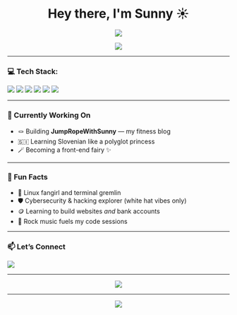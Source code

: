 <h1 align="center">Hey there, I'm Sunny ☀️</h1>

<p align="center">
  <img src="https://readme-typing-svg.demolab.com/?lines=Front-end+Dev+%F0%9F%92%BB;Jump+Rope+Queen+%F0%9F%91%B6;Always+Learning+%F0%9F%93%9A;Slovenian+in+Progress+%F0%9F%87%B8%F0%9F%87%AE&center=true&width=500&height=30&color=BC7AF9&vCenter=true">
</p>

<div align="center">
  <img src="https://capsule-render.vercel.app/api?type=transparent&text=Welcome+to+my+world!&fontColor=BC7AF9&fontSize=40&animation=twinkling" />
</div>

---

### 💻 Tech Stack:
<p>
  <img src="https://img.shields.io/badge/-HTML5-E34F26?style=for-the-badge&logo=html5&logoColor=white"/>
  <img src="https://img.shields.io/badge/-CSS3-1572B6?style=for-the-badge&logo=css3"/>
  <img src="https://img.shields.io/badge/-JavaScript-F7DF1E?style=for-the-badge&logo=javascript&logoColor=black"/>
  <img src="https://img.shields.io/badge/-TailwindCSS-38B2AC?style=for-the-badge&logo=tailwind-css"/>
  <img src="https://img.shields.io/badge/-Alpine.js-8BC0D0?style=for-the-badge&logo=alpine.js&logoColor=white"/>
  <img src="https://img.shields.io/badge/Linux-FCC624?style=for-the-badge&logo=linux&logoColor=black"/>
</p>

---

### 🌱 Currently Working On
- 🪢 Building **JumpRopeWithSunny** — my fitness blog  
- 🇸🇮 Learning Slovenian like a polyglot princess  
- 🪄 Becoming a front-end fairy ✨  

---

### 🧠 Fun Facts
- 🐧 Linux fangirl and terminal gremlin  
- 🛡️ Cybersecurity & hacking explorer (white hat vibes only)  
- 🪙 Learning to build websites *and* bank accounts  
- 🎸 Rock music fuels my code sessions  

---

### 📫 Let’s Connect
<p>
  <a href="https://sunnycc17.github.io/portfolio/" target="_blank"><img src="https://img.shields.io/badge/-Portfolio-BC7AF9?style=for-the-badge&logo=firefox&logoColor=white"/></a>
</p>

---

<div align="center">
  <img src="https://streak-stats.demolab.com?user=sunnycc17&theme=radical&background=00000000&border=BC7AF9&stroke=BC7AF9&currStreakLabel=BC7AF9&fire=BC7AF9&ring=BC7AF9&currStreakNum=BC7AF9&sideNums=BC7AF9&sideLabels=BC7AF9&dates=BC7AF9&hide_border=false" />
</div>

---

<p align="center">
  <img src="https://readme-typing-svg.demolab.com/?lines=Made+with+Love%2C+Code+%26+Cuteness+%F0%9F%92%96;By+Sunny+the+Front-End+Fairy%F0%9F%A7%9A&center=true&width=500&height=30&color=BC7AF9">
</p>

